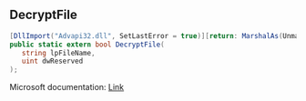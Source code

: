 ## DecryptFile

```csharp
[DllImport("Advapi32.dll", SetLastError = true)][return: MarshalAs(UnmanagedType.Bool)]
public static extern bool DecryptFile(
   string lpFileName,
   uint dwReserved
);
```

Microsoft documentation: [Link](https://docs.microsoft.com/en-us/windows/win32/api/winbase/nf-winbase-decryptfilew)
